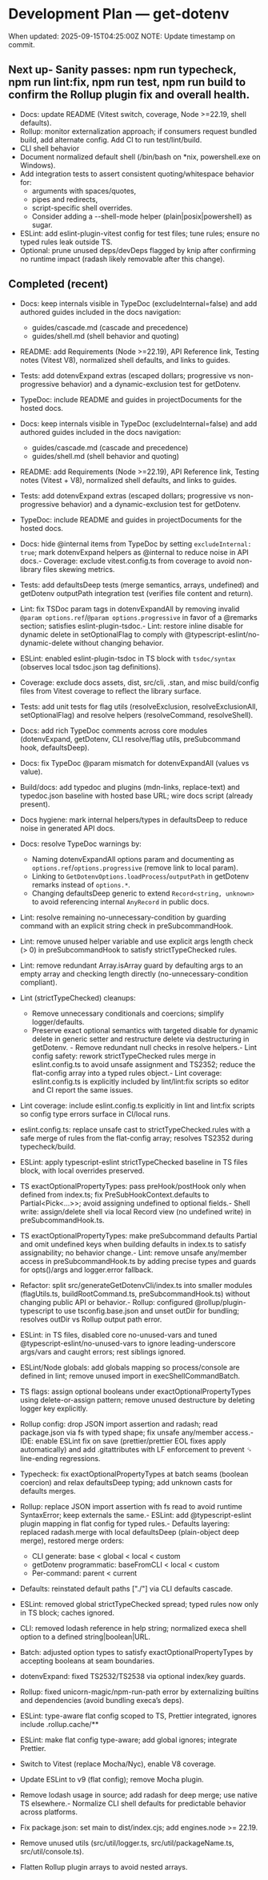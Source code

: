 # Development Plan — get-dotenv

When updated: 2025-09-15T04:25:00Z
NOTE: Update timestamp on commit.

## Next up- Sanity passes: npm run typecheck, npm run lint:fix, npm run test, npm run build to confirm the Rollup plugin fix and overall health.

- Docs: update README (Vitest switch, coverage, Node >=22.19, shell defaults).
- Rollup: monitor externalization approach; if consumers request bundled build, add alternate config. Add CI to run test/lint/build.
- CLI shell behavior
- Document normalized default shell (/bin/bash on \*nix, powershell.exe on Windows).
- Add integration tests to assert consistent quoting/whitespace behavior for:
  - arguments with spaces/quotes,
  - pipes and redirects,
  - script-specific shell overrides.
  - Consider adding a --shell-mode helper (plain|posix|powershell) as sugar.
- ESLint: add eslint-plugin-vitest config for test files; tune rules; ensure no typed rules leak outside TS.
- Optional: prune unused deps/devDeps flagged by knip after confirming no runtime impact (radash likely removable after this change).

## Completed (recent)

- Docs: keep internals visible in TypeDoc (excludeInternal=false) and add
  authored guides included in the docs navigation:
  - guides/cascade.md (cascade and precedence)
  - guides/shell.md (shell behavior and quoting)
- README: add Requirements (Node >=22.19), API Reference link, Testing
  notes (Vitest V8), normalized shell defaults, and links to guides.
- Tests: add dotenvExpand extras (escaped dollars; progressive vs
  non-progressive behavior) and a dynamic-exclusion test for getDotenv.
- TypeDoc: include README and guides in projectDocuments for the hosted
  docs.
- Docs: keep internals visible in TypeDoc (excludeInternal=false) and add
  authored guides included in the docs navigation:
  - guides/cascade.md (cascade and precedence)
  - guides/shell.md (shell behavior and quoting)
- README: add Requirements (Node >=22.19), API Reference link, Testing
  notes (Vitest + V8), normalized shell defaults, and links to guides.
- Tests: add dotenvExpand extras (escaped dollars; progressive vs
  non-progressive behavior) and a dynamic-exclusion test for getDotenv.
- TypeDoc: include README and guides in projectDocuments for the hosted
  docs.
- Docs: hide @internal items from TypeDoc by setting
  `excludeInternal: true`; mark dotenvExpand helpers as @internal to
  reduce noise in API docs.- Coverage: exclude vitest.config.ts from coverage to avoid non-library
  files skewing metrics.
- Tests: add defaultsDeep tests (merge semantics, arrays, undefined) and
  getDotenv outputPath integration test (verifies file content and return).
- Lint: fix TSDoc param tags in dotenvExpandAll by removing invalid
  `@param options.ref`/`@param options.progressive` in favor of a
  @remarks section; satisfies eslint-plugin-tsdoc.- Lint: restore inline disable for dynamic delete in setOptionalFlag to
  comply with @typescript-eslint/no-dynamic-delete without changing behavior.
- ESLint: enabled eslint-plugin-tsdoc in TS block with `tsdoc/syntax`
  (observes local tsdoc.json tag definitions).
- Coverage: exclude docs assets, dist, src/cli, .stan, and misc build/config files from Vitest coverage to reflect the library surface.
- Tests: add unit tests for flag utils (resolveExclusion, resolveExclusionAll,
  setOptionalFlag) and resolve helpers (resolveCommand, resolveShell).
- Docs: add rich TypeDoc comments across core modules (dotenvExpand,
  getDotenv, CLI resolve/flag utils, preSubcommand hook, defaultsDeep).
- Docs: fix TypeDoc @param mismatch for dotenvExpandAll (values vs value).
- Build/docs: add typedoc and plugins (mdn-links, replace-text) and
  typedoc.json baseline with hosted base URL; wire docs script (already present).
- Docs hygiene: mark internal helpers/types in defaultsDeep to reduce
  noise in generated API docs.
- Docs: resolve TypeDoc warnings by:
  - Naming dotenvExpandAll options param and documenting as
    `options.ref`/`options.progressive` (remove link to local param).
  - Linking to `GetDotenvOptions.loadProcess`/`outputPath` in getDotenv
    remarks instead of `options.*`.
  - Changing defaultsDeep generic to extend `Record<string, unknown>`
    to avoid referencing internal `AnyRecord` in public docs.

- Lint: resolve remaining no-unnecessary-condition by guarding command with an
  explicit string check in preSubcommandHook.
- Lint: remove unused helper variable and use explicit args length check
  (> 0) in preSubcommandHook to satisfy strictTypeChecked rules.
- Lint: remove redundant Array.isArray guard by defaulting args to an empty
  array and checking length directly (no-unnecessary-condition compliant).

- Lint (strictTypeChecked) cleanups:
  - Remove unnecessary conditionals and coercions; simplify logger/defaults.
  - Preserve exact optional semantics with targeted disable for dynamic delete in generic setter and restructure delete via destructuring in getDotenv. - Remove redundant null checks in resolve helpers.- Lint config safety: rework strictTypeChecked rules merge in eslint.config.ts
    to avoid unsafe assignment and TS2352; reduce the flat-config array into a
    typed rules object.- Lint coverage: eslint.config.ts is explicitly included by lint/lint:fix
    scripts so editor and CI report the same issues.
- Lint coverage: include eslint.config.ts explicitly in lint and lint:fix
  scripts so config type errors surface in CI/local runs.
- eslint.config.ts: replace unsafe cast to strictTypeChecked.rules with a safe merge of rules from the flat-config array; resolves TS2352 during
  typecheck/build.
- ESLint: apply typescript-eslint strictTypeChecked baseline in TS files block,
  with local overrides preserved.
- TS exactOptionalPropertyTypes: pass preHook/postHook only when defined from index.ts; fix PreSubHookContext.defaults to Partial<Pick<…>>; avoid assigning
  undefined to optional fields.- Shell write: assign/delete shell via local Record view (no undefined write) in
  preSubcommandHook.ts.
- TS exactOptionalPropertyTypes: make preSubcommand defaults Partial and
  omit undefined keys when building defaults in index.ts to satisfy
  assignability; no behavior change.- Lint: remove unsafe any/member access in preSubcommandHook.ts by adding
  precise types and guards for opts()/args and logger.error fallback.
- Refactor: split src/generateGetDotenvCli/index.ts into smaller modules
  (flagUtils.ts, buildRootCommand.ts, preSubcommandHook.ts) without changing
  public API or behavior.- Rollup: configured @rollup/plugin-typescript to use tsconfig.base.json and
  unset outDir for bundling; resolves outDir vs Rollup output path error.
- ESLint: in TS files, disabled core no-unused-vars and tuned @typescript-eslint/no-unused-vars to ignore leading-underscore args/vars and
  caught errors; rest siblings ignored.
- ESLint/Node globals: add globals mapping so process/console are defined in lint; remove unused import in execShellCommandBatch.
- TS flags: assign optional booleans under exactOptionalPropertyTypes using delete-or-assign pattern; remove unused destructure by deleting logger key explicitly.
- Rollup config: drop JSON import assertion and radash; read package.json via fs with typed shape; fix unsafe any/member access.- IDE: enable ESLint fix on save (prettier/prettier EOL fixes apply automatically) and add .gitattributes with LF enforcement to prevent ␍ line-ending regressions.
- Typecheck: fix exactOptionalPropertyTypes at batch seams (boolean coercion) and relax defaultsDeep typing; add unknown casts for defaults merges.
- Rollup: replace JSON import assertion with fs read to avoid runtime SyntaxError; keep externals the same.- ESLint: add @typescript-eslint plugin mapping in flat config for typed rules.- Defaults layering: replaced radash.merge with local defaultsDeep (plain-object deep merge), restored merge orders:
  - CLI generate: base < global < local < custom
  - getDotenv programmatic: baseFromCLI < local < custom
  - Per-command: parent < current
- Defaults: reinstated default paths ["./"] via CLI defaults cascade.
- ESLint: removed global strictTypeChecked spread; typed rules now only in TS block; caches ignored.
- CLI: removed lodash reference in help string; normalized execa shell option to a defined string|boolean|URL.
- Batch: adjusted option types to satisfy exactOptionalPropertyTypes by accepting booleans at seam boundaries.
- dotenvExpand: fixed TS2532/TS2538 via optional index/key guards.
- Rollup: fixed unicorn-magic/npm-run-path error by externalizing builtins and dependencies (avoid bundling execa’s deps).
- ESLint: type-aware flat config scoped to TS, Prettier integrated, ignores include .rollup.cache/\*\*
- ESLint: make flat config type-aware; add global ignores; integrate Prettier.
- Switch to Vitest (replace Mocha/Nyc), enable V8 coverage.
- Update ESLint to v9 (flat config); remove Mocha plugin.
- Remove lodash usage in source; add radash for deep merge; use native TS elsewhere.- Normalize CLI shell defaults for predictable behavior across platforms.
- Fix package.json: set main to dist/index.cjs; add engines.node >= 22.19.
- Remove unused utils (src/util/logger.ts, src/util/packageName.ts, src/util/console.ts).
- Flatten Rollup plugin arrays to avoid nested arrays.
